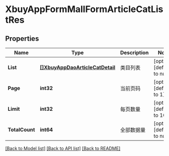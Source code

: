 # XbuyAppFormMallFormArticleCatListRes

## Properties
Name | Type | Description | Notes
------------ | ------------- | ------------- | -------------
**List** | [**[]XbuyAppDaoArticleCatDetail**](xbuy.app.dao.ArticleCatDetail.md) | 类目列表 | [optional] [default to null]
**Page** | **int32** | 当前页码 | [optional] [default to 1]
**Limit** | **int32** | 每页数量 | [optional] [default to 10]
**TotalCount** | **int64** | 全部数据量 | [optional] [default to null]

[[Back to Model list]](../README.md#documentation-for-models) [[Back to API list]](../README.md#documentation-for-api-endpoints) [[Back to README]](../README.md)

